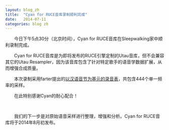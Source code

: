 ```yaml
---
layout: blog_zh
title:  "Cyan for RUCE音库录制顺利完成"
date:   2014-07-11
categories: blog zh
---
```


&emsp;&emsp;今日下午5点30分（北京时间），Cyan for RUCE音库在Sleepwalking家中顺利录制完成。

&emsp;&emsp;Cyan for RUCE音库是为即将发布的RUCE引擎定制的Utau音库，但不会兼容其它的Utau Resampler，因为该音库包含了针对特定歌手的语音学数据扩展，从而增强合成质量。

&emsp;&emsp;本次录制采用farter提出的[以汉语音节为基元的录音表](http://blog.sina.com.cn/s/blog_711e86460101jt89.html)，共包含444个单一频率的采样。

&emsp;&emsp;在此特别感谢Cyan的耐心配合！

&emsp;

&emsp;&emsp;我们的下一步是对原始语音采样进行整理，增强和分析。Cyan for RUCE音库将于2014年8月初发布。
